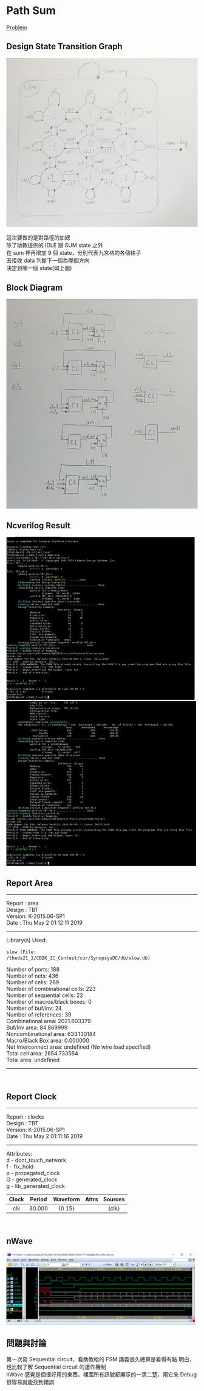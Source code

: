 # Path Sum
[Problem](Problem.md)

## Design State Transition Graph
![](imgs/state.jpg)

這次要做的是對路徑的加總<br>
除了助教提供的 IDLE 跟 SUM state 之外<br>
在 sum 裡再增加 9 個 state，分別代表九宮格的各個格子<br>
去接收 data 判斷下一個為哪個方向<br>
決定到哪一個 state(如上圖)

## Block Diagram
![](imgs/block_diagram.jpg)

## Ncverilog Result
![](imgs/ncverilog1.jpg)
![](imgs/ncverilog2.jpg)

## Report Area
****************************************
Report : area<br>
Design : TBT<br>
Version: K-2015.06-SP1<br>
Date : Thu May 2 01:12:11 2019<br>
****************************************
Library(s) Used:

    slow (File:
    /theda21_2/CBDK_IC_Contest/cur/SynopsysDC/db/slow.db)
Number of ports: 188<br>
Number of nets: 436<br>
Number of cells: 269<br>
Number of combinational cells: 223<br>
Number of sequential cells: 22<br>
Number of macros/black boxes: 0<br>
Number of buf/inv: 24<br>
Number of references: 39<br>
Combinational area: 2021.603379<br>
Buf/Inv area: 84.869999<br>
Noncombinational area: 633.130184<br>
Macro/Black Box area: 0.000000<br>
Net Interconnect area: undefined (No wire load specified)<br>
Total cell area: 2654.733564<br>
Total area: undefined<br>
****************************************

<br>

## Report Clock
****************************************
Report : clocks<br>
Design : TBT<br>
Version: K-2015.06-SP1<br>
Date : Thu May 2 01:11:16 2019<br>
****************************************
Attributes:<br>
 d - dont_touch_network<br>
 f - fix_hold<br>
 p - propagated_clock<br>
 G - generated_clock<br>
 g - lib_generated_clock<br>

| Clock | Period | Waveform | Attrs | Sources |
|:-----:|:------:|:--------:|:-----:|:-------:|
|clk    |30.000  |{0 15}    |       |{clk}    |


<br>

## nWave
![](imgs/nWave.jpg)


## 問題與討論
第一次寫 Sequential circuit，看助教給的 FSM 講義很久總算是看得有點
明白，也比較了解 Sequential circuit 的運作機制<br>
nWave 感覺是個很好用的東西，裡面所有訊號都顯示的一清二楚，用它來
Debug 很容易就能找到錯誤

